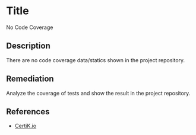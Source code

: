 # Title 
No Code Coverage

## Description 
There are no code coverage data/statics shown in the project repository.

## Remediation
Analyze the coverage of tests and show the result in the project repository.

## References 
* [CertiK.io](https://certik.io)

